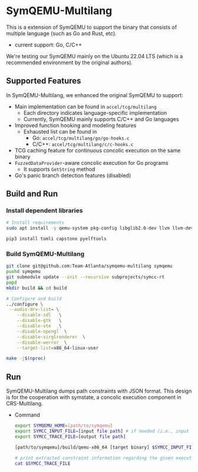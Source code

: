 # SymQEMU-Multilang

This is a extension of SymQEMU to support the binary that consists of multiple language (such as Go and Rust, etc).
* current support: Go, C/C++


We're testing our SymQEMU mainly on the Ubuntu 22.04 LTS (which is a recommended environment by the original authors).

## Supported Features

In SymQEMU-Multilang, we enhanced the original SymQEMU to support:

* Main implementation can be found in `accel/tcg/multilang`
  * Each directory indicates language-specific implementation
  * Currently, SymQEMU mainly supports C/C++ and Go languages
* Improved function hooking and modeling features
  * Exhausted list can be found in 
    * Go: `accel/tcg/multilang/go/go-hooks.c`
    * C/C++: `accel/tcg/multilang/c/c-hooks.c`
* TCG caching feature for continuous concolic execution on the same binary
* `FuzzedDataProvider`-aware concolic execution for Go programs
  * It supports `GetString` method
* Go's panic branch detection features (disabled)


## Build and Run

### Install dependent libraries
```sh
# Install requirements
sudo apt install -y qemu-system pkg-config libglib2.0-dev llvm llvm-dev libpixman-1-dev libaio-dev liburing-dev libnfs-dev libseccomp-dev libcap-ng-dev libxkbcommon-dev libslirp-dev libpulse-dev libasound2-dev libjack-dev libiscsi-dev libcurl4-openssl-dev libudev-dev ninja-build cmake

pip3 install tomli capstone pyelftools
```


### Build SymQEMU-Multilang
```sh
git clone git@github.com:Team-Atlanta/symqemu-multilang symqemu
pushd symqemu
git submodule update --init --recursive subprojects/symcc-rt
popd 
mkdir build && cd build

# Configure and build
../configure \
 --audio-drv-list= \
    --disable-sdl   \
    --disable-gtk   \
    --disable-vte   \
    --disable-opengl  \
    --disable-virglrenderer  \
    --disable-werror  \
    --target-list=x86_64-linux-user

make -j$(nproc)
```


## Run

SymQEMU-Multilang dumps path constraints with JSON format. This design is for the cooperation with symstate, a concolic execution component in CRS-Multilang.

* Command
  ```sh
  export SYMQEMU_HOME=[path/to/symqemu]
  export SYMCC_INPUT_FILE=[input file path] # if needed (i.e., input as a file, not stdin)
  export SYMCC_TRACE_FILE=[output file path]

  [path/to/symqemu]/build/qemu-x86_64 [target binary] $SYMCC_INPUT_FILE

  # print extracted constraint information regarding the given execution
  cat $SYMCC_TRACE_FILE
  ```

<!-- 

# SymQEMU

This is SymQEMU, a binary-only symbolic executor based on QEMU and SymCC. It
currently extends QEMU 8.1 and works with the most recent version of SymCC.
(See README.orig for QEMU's original README file.) A separate branch is
available for the [old version of SymQEMU based on QEMU
4.1.1](https://github.com/eurecom-s3/symqemu/tree/4.1.1) we don't expect much
changes to happen there, but PR may be accepted.

## How to build

First of all, make sure the
[symcc-rt](https://github.com/eurecom-s3/symcc-rt.git) submodule is initialized:

``` shell
git submodule update --init --recursive subprojects/symcc-rt
```

Make sure that QEMU's build dependencies are installed. Most package managers
provide a command to get them, e.g., `apt build-dep qemu` on Debian and Ubuntu,
or `dnf builddep qemu` on Fedora and CentOS.

The following invocation is known to work on Ubuntu 22.04 and Arch:

``` shell
mkdir build
cd build
../configure                                                    \
    --audio-drv-list=                                           \
    --disable-sdl                                               \
    --disable-gtk                                               \
    --disable-vte                                               \
    --disable-opengl                                            \
    --disable-virglrenderer                                     \
    --disable-werror                                            \
    --target-list=x86_64-linux-user
make -j
```

This will build a relatively stripped-down emulator targeting 64-bit x86
binaries. We also have experimental support for AARCH64. Working with 32-bit
target architectures is possible in principle but will require a bit of work
because the current implementation assumes that we can pass around host pointers
in guest registers.

## SymQEMU compilation options

Several compilation options are available:
- `enable-symcc-shared`: Compile SymQEMU with the shared library of `SymCC
  Runtime` instead of a static library.
- `symcc-backend`: Choose a specific backend from `SymCC Runtime`. Please have a
  look at [symcc-rt](https://github.com/eurecom-s3/symcc-rt.git) to get an
  exhaustive list of available backends.

## Running SymQEMU

If you built SymQEMU as described above, the binary will be in
`x86_64-linux-user/symqemu-x86_64`. For a quick test, try the following:

``` shell
$ mkdir /tmp/output
$ echo test | x86_64-linux-user/qemu-x86_64 /bin/cat -t -
This is SymCC running with the QSYM backend
[STAT] SMT: { "solving_time": 0, "total_time": 51010 }
[STAT] SMT: { "solving_time": 523 }
[INFO] New testcase: /tmp/output/000000
...
```

This runs your system's `/bin/cat` with options that make it inspect each
character on standard input to check whether or not it's in the non-printable
range. In `/tmp/output`, the default location for test cases generated by
SymQEMU, you'll find versions of the input (i.e., "test") containing
non-printable characters in various positions.

You can have a quick look at the results with the following one-liner:
``` shell
for  i in /tmp/output/00000* ; do ; od -A x -t x1z  $i ; done
```

This is a very basic use of symbolic execution. See SymCC's documentation for
more advanced scenarios. Since SymQEMU is based on it, it understands all the
same
[settings](https://github.com/eurecom-s3/symcc/blob/master/docs/Configuration.txt),
and you can even run SymQEMU with `symcc_fuzzing_helper` for [hybrid
fuzzing](https://github.com/eurecom-s3/symcc/blob/master/docs/Fuzzing.txt): just
prefix the target command with `x86_64-linux-user/symqemu-x86_64`. (Note that
you'll have to run AFL in QEMU mode by adding `-Q` to its command line; the
fuzzing helper will automatically pick up the setting and use QEMU mode too.)

## Build with Docker
Build the SymQEMU image with (this will also run the tests):
```shell
docker build -t symqemu .
```

You can use the docker with:
```shell
docker run -it --rm symqemu
```

## Build with Docker Compose

Sometimes, it is more convenient to use docker-compose while developing SymQEMU,
especially to avoid rebuilding for each change. It can both build `symqemu` and
`symqemu-dev`.

Beware however, test the container and the host directory will be synchronized:
each change in the container's source folder will be reflected on the host and
vice versa (except for the build sub-folder).

A script is available to quickly get docker-compose: `./dev.sh`. Alternatively
the following commands can be used:

- Build the `symqemu-dev` service:
```bash
docker-compose build symqemu-dev
```

- Start the service:
```bash
docker-compose up -d symqemu-dev
```

- Attach to the container:
```bash
docker-compose exec -it symqemu-dev /bin/bash
```

- Building and testing in one line (configure only needed the first time, it is
automatically rerun when needed):

```bash
docker-compose exec -it  symqemu-dev /bin/bash -c "cd build && /configure_symqemu.sh && make -j && make check"
```

- Running SymQEMU integration tests:
```bash
docker-compose exec -it  symqemu-dev /bin/bash -c "cd /symqemu_source/tests/symqemu && python3 -m unittest test.py"
```

## Contributing

Use the GitHub project for reporting issues, and proposing changes.

### Issues

Please try to provide a minimal test case that demonstrates the problem, or ways
to reproduce the behavior. If possible provide a precise line number if
referring to some code. Ideally, make a PR with the test case demonstrating the
failure (see next point).

### Pull Requests

Pull requests are very welcome. Pull requests will only be merged if all tests
pass, and ideally with a new test case to validate the correctness of the
proposed modifications. QEMU tests that are not specific to SymQEMU should pass
(no regression).

It is very valuable to also make a PR to add a test case for a known bug, this
will facilitate correcting the issue.

Current SymQEMU tests are run by the CI from the Docker container, the following
test suites are currently in place:
- [Unit tests](tests/unit/check-sym-runtime.c): Those tests are made to validate
  specific instrumentation.
- [Integration tests](tests/symqemu/): Those tests are running SymQEMU on a set
  of binaries and compare the results to expected results. Note that those test
  cases can legitimately fail if some changes are made to SymQEMU (because for
  example, an improvement leads to generating new test cases). In that case,
  update the relevant files in `expected_outputs` folders. It would be nice to
  also validate those changes with a new test case.

Also, refer to [QEMU's own tests suite documentation](https://www.qemu.org/docs/master/devel/testing.html).

## Documentation

The [paper](http://www.s3.eurecom.fr/tools/symbolic_execution/symqemu.html)
contains details on how SymQEMU works. A large part of the implementation is the
run-time support in `accel/tcg/tcg-runtime-sym.{c,h}` and
`accel/tcg/tcg-runtime-sym-vec.{c,h}` (which delegates any actual symbolic
computation to SymCC's symbolic backend), and we have modified most
code-generating functions in `tcg/tcg-op.c`, `tcg/tcg-op-vec.c` and
`include/tcg/tcg-op-common.h` to emit calls to the runtime.

For development, configure with `--enable-debug` for run-time assertions; there
are tests for the symbolic run-time support in `tests/check-sym-runtime.c`.

More information about the port to QEMU 8 and internals of (Sym)QEMU can be
found in the QEMU 8 merge commit message
[23e570bf42](https://github.com/eurecom-s3/symqemu/commit/23e570bf42531bcac66a54283eafd4c9c233891a)
which gives some information about the adaptations performed. There are also
some detailed explanations about potential problems in section 5.1 of Damien
Maier's [bachelor thesis](https://dmaier.ch/bachelor-thesis.pdf).

## License

SymQEMU extends the QEMU emulator and our contributions to previously existing
files adopt those files' respective licenses; the files that we have added are
made available under the terms of the GNU General Public License as published by
the Free Software Foundation, either version 2 of the License, or (at your
option) any later version. -->
